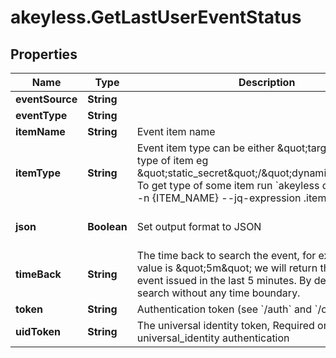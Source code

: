 # akeyless.GetLastUserEventStatus

## Properties

Name | Type | Description | Notes
------------ | ------------- | ------------- | -------------
**eventSource** | **String** |  | [optional] 
**eventType** | **String** |  | 
**itemName** | **String** | Event item name | 
**itemType** | **String** | Event item type can be either \&quot;target\&quot; or type of item eg \&quot;static_secret\&quot;/\&quot;dynamic_secret\&quot; To get type of some item run &#x60;akeyless describe-item -n {ITEM_NAME} --jq-expression .item_type&#x60; | 
**json** | **Boolean** | Set output format to JSON | [optional] [default to false]
**timeBack** | **String** | The time back to search the event, for example if the value is \&quot;5m\&quot; we will return the last user event issued in the last 5 minutes. By default, we will search without any time boundary. | [optional] 
**token** | **String** | Authentication token (see &#x60;/auth&#x60; and &#x60;/configure&#x60;) | [optional] 
**uidToken** | **String** | The universal identity token, Required only for universal_identity authentication | [optional] 


